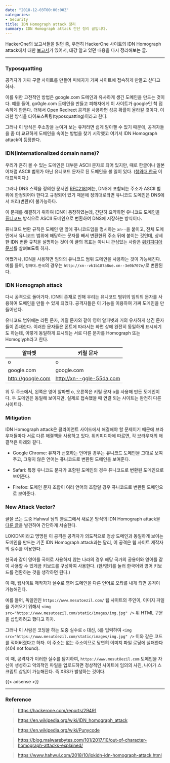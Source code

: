 ```yaml
---
date: "2018-12-03T00:00:00Z"
categories:
- Security
title: IDN Homograph attack 정리
summary: IDN Homograph attack 간단 정리 글입니다.
---
```


HackerOne의 보고서들을 읽던 중, 우연히 HackerOne 사이트의 IDN Homograph attack에서 대한 [보고서](https://hackerone.com/reports/29491)가 있어서, 대강 알고 있던 내용을 다시 정리해보는 글.

---

### Typosquatting

공격자가 가짜 구글 사이트를 만들어 피해자가 가짜 사이트에 접속하게 만들고 싶다고 하자.

이를 위한 고전적인 방법은 google.com 도메인과 유사하게 생긴 도메인을 만드는 것이다. 예를 들어, go0gle.com 도메인을 만들고 피해자에게 이 사이트가 google인 척 접속하게 만든다. 더해서 Open Redirect 공격을 사용하면 성공 확률이 올라갈 것이다. 이러한 방식을 타이포스쿼팅(typosquatting)이라고 한다.

그러나 이 방식은 주소창을 눈여겨 보는 유저라면 쉽게 알아챌 수 있기 때문에, 공격자들을 좀 더 교묘하게 도메인을 속이는 방법을 찾기 시작했고 여기서 IDN Homograph attack이 등장한다.

### IDN(Internationalized domain name)?

우리가 흔히 볼 수 있는 도메인은 대부분 ASCII 문자로 되어 있지만, 때로 한글이나 일본어처럼 ASCII 범위가 아닌 유니코드 문자로 된 도메인을 볼 일이 있다. ([청와대.한국](http://청와대.한국) 이 대표적이다.)

그러나 DNS 스펙을 정의한 문서인 [RFC2181](https://tools.ietf.org/html/rfc2181)에는, DNS에 포함되는 주소가 ASCII 범위에 한정되어야 한다고 규정되어 있기 때문에 정의대로라면 유니코드 도메인은 DNS에서 처리(변환)이 불가능하다.

이 문제를 해결하기 위하여 IDN이 등장하였는데, 간단히 요약하면 유니코드 도메인을 [퓨니코드](https://ko.wikipedia.org/wiki/%ED%93%A8%EB%8B%88%EC%BD%94%EB%93%9C) 방식으로 ASCII 도메인으로 변환하여 DNS에 저장하는 방식이다.

퓨니코드 변환 규칙은 도메인 맨 앞에 퓨니코드임을 명시하는 `xn--`을 붙이고, 전체 도메인에서 유니코드 범위에 해당하는 문자를 빼서 변환한뒤 주소 뒤에 붙이는 것인데, 상세한 IDN 변환 규칙을 설명하는 것이 이 글의 목표는 아니니 관심있는 사람은 [위키피디아 문서](https://en.wikipedia.org/wiki/Internationalized_domain_name)를 살펴보도록 하자.

어쨌거나, IDN을 사용하면 임의의 유니코드 범위 도메인을 사용하는 것이 가능해진다. 예를 들어, `청와대.한국`의 경우는 `http://xn--vk1b187a8ue.xn--3e0b707e/`로 변환된다.

### IDN Homograph attack

다시 공격으로 돌아가자. IDN의 존재로 인해 우리는 유니코드 범위의 임의의 문자를 사용하여 도메인을 만들 수 있게 되었다. 공격자들은 이 기능을 이용하여 가짜 도메인을 만들어낸다.

유니코드 범위에는 라틴 문자, 키릴 문자와 같이 영어 알파벳과 거의 유사하게 생긴 문자들이 존재한다. 이러한 문자들은 폰트에 따라서는 화면 상에 완전히 동일하게 표시되기도 하는데, 이렇게 동일하게 표시되는 서로 다른 문자를 Homograph 또는 Homoglyph라고 한다.

| 알파벳 | 키릴 문자 |
|--------|-----------|
| o      | о         |
| google.com | gооgle.com    |
| http://google.com | http://xn--ggle-55da.com |

위 두 주소에서, 왼쪽은 영어 알파벳 o, 오른쪽은 키릴 문자 о를 사용해 만든 도메인이다. 두 도메인은 동일해 보이지만, 실제로 접속했을 때 연결 되는 사이트는 완전히 다른 사이트다.

### Mitigation

IDN Homograph attack은 클라이언트 사이드에서 해결해야 할 문제이기 때문에 브라우저들마다 서로 다른 해결책을 사용하고 있다. 위키피디아에 따르면, 각 브라우저의 해결책은 아래와 같다. 

- Google Chrome: 유저가 선호하는 언어일 경우는 유니코드 도메인을 그대로 보여주고, 그렇지 않은 언어는 퓨니코드로 변환된 도메인을 보여준다.

- Safari: 특정 유니코드 문자가 포함된 도메인의 경우 퓨니코드로 변환된 도메인으로 보여준다.

- Firefox: 도메인 문자 조합이 여러 언어의 조합일 경우 퓨니코드로 변환된 도메인으로 보여준다.

### New Attack Vector?

글을 쓰는 도중 Hahwul 님의 블로그에서 새로운 방식의 IDN Homograph attack을 [다룬 글](https://www.hahwul.com/2018/10/lokidn-idn-homograph-attack.html)을 발견하여 간단하게 서술한다.

LOKIDN이라고 명명된 이 공격은 공격자가 의도적으로 정상 도메인과 동일하게 보이는 도메인을 만드는 기존 IDN Homograph attack과는 달리, 이 공격은 웹 사이트 제작자의 실수를 이용한다.

한국과 같이 영어를 국어로 사용하지 않는 나라의 경우 해당 국가의 공용어와 영어를 같이 사용할 수 있게끔 키보드를 구성하여 사용한다. (한/영키를 눌러 한국어와 영어 키보드를 전환하는 것을 생각하면 된다.)

이 때, 웹사이트 제작자가 실수로 영어 도메인을 다른 언어로 오타를 내게 되면 공격이 가능해진다.

예를 들어, 독일인인 `https://www.mesutoezil.com/` 웹 사이트의 주인이, 이미지 파일을 가져오기 위해서 `<img src="https://www.mesutoezil.com/static/images/img.jpg" />` 위 HTML 구문을 삽입하려고 했다고 하자.

그러나 이 사람은 코딩을 하는 도중 실수로 `o` 대신, `ö`를 입력하여 `<img src="https://www.mesutöezil.com/static/images/img.jpg" />` 이와 같은 코드를 적어버렸다고 하자. 이 주소는 없는 주소이므로 당연히 이미지 파일 로딩에 실패한다(404 not found).

이 때, 공격자가 이러한 실수를 탐지하여, `https://www.mesutöezil.com` 도메인을 자신이 생성하고 악의적인 파일을 업로드하면 정상적인 사이트에 임의의 사진, 나아가 스크립트 삽입이 가능해진다. 즉 XSS가 발생하는 것이다.

{{< adsense >}}

---

### Reference

> https://hackerone.com/reports/29491

> https://en.wikipedia.org/wiki/IDN_homograph_attack

> https://en.wikipedia.org/wiki/Punycode

> https://blog.malwarebytes.com/101/2017/10/out-of-character-homograph-attacks-explained/

> https://www.hahwul.com/2018/10/lokidn-idn-homograph-attack.html